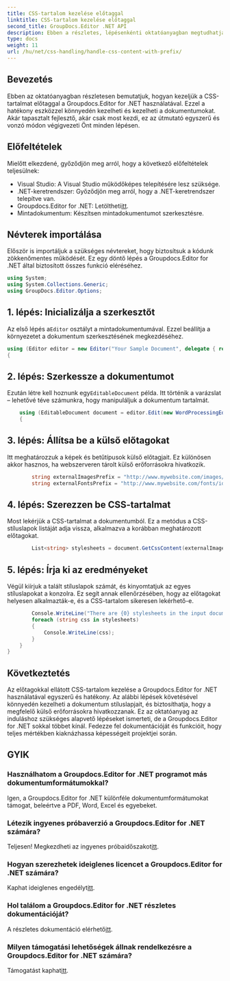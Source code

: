 ```yaml
---
title: CSS-tartalom kezelése előtaggal
linktitle: CSS-tartalom kezelése előtaggal
second_title: GroupDocs.Editor .NET API
description: Ebben a részletes, lépésenkénti oktatóanyagban megtudhatja, hogyan kezelheti az előtaggal ellátott CSS-tartalmakat a Groupdocs.Editor for .NET használatával. Tökéletes minden szintű fejlesztő számára.
type: docs
weight: 11
url: /hu/net/css-handling/handle-css-content-with-prefix/
---
```

## Bevezetés
Ebben az oktatóanyagban részletesen bemutatjuk, hogyan kezeljük a CSS-tartalmat előtaggal a Groupdocs.Editor for .NET használatával. Ezzel a hatékony eszközzel könnyedén kezelheti és kezelheti a dokumentumokat. Akár tapasztalt fejlesztő, akár csak most kezdi, ez az útmutató egyszerű és vonzó módon végigvezeti Önt minden lépésen.
## Előfeltételek
Mielőtt elkezdené, győződjön meg arról, hogy a következő előfeltételek teljesülnek:
- Visual Studio: A Visual Studio működőképes telepítésére lesz szüksége.
- .NET-keretrendszer: Győződjön meg arról, hogy a .NET-keretrendszer telepítve van.
-  Groupdocs.Editor for .NET: Letöltheti[itt](https://releases.groupdocs.com/editor/net/).
- Mintadokumentum: Készítsen mintadokumentumot szerkesztésre.
## Névterek importálása
Először is importáljuk a szükséges névtereket, hogy biztosítsuk a kódunk zökkenőmentes működését. Ez egy döntő lépés a Groupdocs.Editor for .NET által biztosított összes funkció eléréséhez.
```csharp
using System;
using System.Collections.Generic;
using GroupDocs.Editor.Options;
```
## 1. lépés: Inicializálja a szerkesztőt
 Az első lépés a`Editor` osztályt a mintadokumentumával. Ezzel beállítja a környezetet a dokumentum szerkesztésének megkezdéséhez.
```csharp
using (Editor editor = new Editor("Your Sample Document", delegate { return new WordProcessingLoadOptions(); }))
{
```
## 2. lépés: Szerkessze a dokumentumot
Ezután létre kell hoznunk egy`EditableDocument` példa. Itt történik a varázslat – lehetővé téve számunkra, hogy manipuláljuk a dokumentum tartalmát.
```csharp
    using (EditableDocument document = editor.Edit(new WordProcessingEditOptions()))
    {
```
## 3. lépés: Állítsa be a külső előtagokat
Itt meghatározzuk a képek és betűtípusok külső előtagjait. Ez különösen akkor hasznos, ha webszerveren tárolt külső erőforrásokra hivatkozik.
```csharp
        string externalImagesPrefix = "http://www.mywebsite.com/images/id=";
        string externalFontsPrefix = "http://www.mywebsite.com/fonts/id=";
```
## 4. lépés: Szerezzen be CSS-tartalmat
Most lekérjük a CSS-tartalmat a dokumentumból. Ez a metódus a CSS-stíluslapok listáját adja vissza, alkalmazva a korábban meghatározott előtagokat.
```csharp
        List<string> stylesheets = document.GetCssContent(externalImagesPrefix, externalFontsPrefix);
```
## 5. lépés: Írja ki az eredményeket
Végül kiírjuk a talált stíluslapok számát, és kinyomtatjuk az egyes stíluslapokat a konzolra. Ez segít annak ellenőrzésében, hogy az előtagokat helyesen alkalmazták-e, és a CSS-tartalom sikeresen lekérhető-e.
```csharp
        Console.WriteLine("There are {0} stylesheets in the input document", stylesheets.Count);
        foreach (string css in stylesheets)
        {
            Console.WriteLine(css);
        }
    }
}
```
## Következtetés
Az előtagokkal ellátott CSS-tartalom kezelése a Groupdocs.Editor for .NET használatával egyszerű és hatékony. Az alábbi lépések követésével könnyedén kezelheti a dokumentum stíluslapjait, és biztosíthatja, hogy a megfelelő külső erőforrásokra hivatkozzanak. Ez az oktatóanyag az induláshoz szükséges alapvető lépéseket ismerteti, de a Groupdocs.Editor for .NET sokkal többet kínál. Fedezze fel dokumentációját és funkcióit, hogy teljes mértékben kiaknázhassa képességeit projektjei során.
## GYIK
### Használhatom a Groupdocs.Editor for .NET programot más dokumentumformátumokkal?
Igen, a Groupdocs.Editor for .NET különféle dokumentumformátumokat támogat, beleértve a PDF, Word, Excel és egyebeket.
### Létezik ingyenes próbaverzió a Groupdocs.Editor for .NET számára?
 Teljesen! Megkezdheti az ingyenes próbaidőszakot[itt](https://releases.groupdocs.com/).
### Hogyan szerezhetek ideiglenes licencet a Groupdocs.Editor for .NET számára?
 Kaphat ideiglenes engedélyt[itt](https://purchase.groupdocs.com/temporary-license/).
### Hol találom a Groupdocs.Editor for .NET részletes dokumentációját?
 A részletes dokumentáció elérhető[itt](https://reference.groupdocs.com/editor/net/).
### Milyen támogatási lehetőségek állnak rendelkezésre a Groupdocs.Editor for .NET számára?
 Támogatást kaphat[itt](https://forum.groupdocs.com/c/editor/20).
